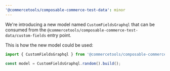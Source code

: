 ```yaml
---
'@commercetools/composable-commerce-test-data': minor
---
```


We're introducing a new model named `CustomFieldsGraphql` that can be consumed from the `@commercetools/composable-commerce-test-data/custom-fields` entry point.

This is how the new model could be used:

```ts
import { CustomFieldsGraphql } from '@commercetools/composable-commerce-test-data/custom-fields';

const model = CustomFieldsGraphql.random().build();
```
